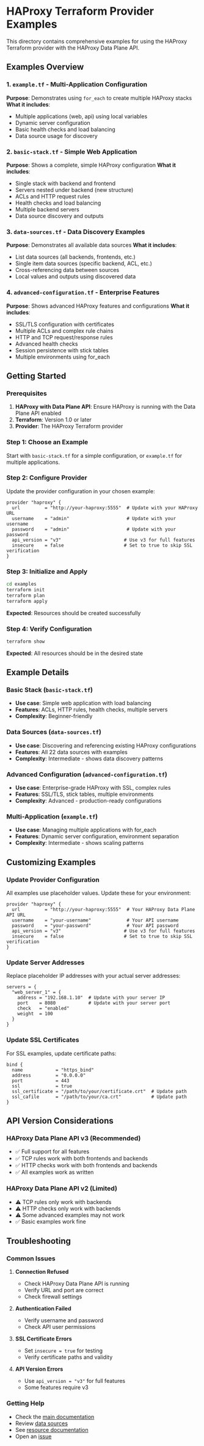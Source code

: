# HAProxy Terraform Provider Examples

This directory contains comprehensive examples for using the HAProxy Terraform provider with the HAProxy Data Plane API.

## Examples Overview

### 1. `example.tf` - Multi-Application Configuration
**Purpose**: Demonstrates using `for_each` to create multiple HAProxy stacks
**What it includes**:
- Multiple applications (web, api) using local variables
- Dynamic server configuration
- Basic health checks and load balancing
- Data source usage for discovery

### 2. `basic-stack.tf` - Simple Web Application
**Purpose**: Shows a complete, simple HAProxy configuration
**What it includes**:
- Single stack with backend and frontend
- Servers nested under backend (new structure)
- ACLs and HTTP request rules
- Health checks and load balancing
- Multiple backend servers
- Data source discovery and outputs

### 3. `data-sources.tf` - Data Discovery Examples
**Purpose**: Demonstrates all available data sources
**What it includes**:
- List data sources (all backends, frontends, etc.)
- Single item data sources (specific backend, ACL, etc.)
- Cross-referencing data between sources
- Local values and outputs using discovered data

### 4. `advanced-configuration.tf` - Enterprise Features
**Purpose**: Shows advanced HAProxy features and configurations
**What it includes**:
- SSL/TLS configuration with certificates
- Multiple ACLs and complex rule chains
- HTTP and TCP request/response rules
- Advanced health checks
- Session persistence with stick tables
- Multiple environments using for_each

## Getting Started

### Prerequisites

1. **HAProxy with Data Plane API**: Ensure HAProxy is running with the Data Plane API enabled
2. **Terraform**: Version 1.0 or later
3. **Provider**: The HAProxy Terraform provider

### Step 1: Choose an Example

Start with `basic-stack.tf` for a simple configuration, or `example.tf` for multiple applications.

### Step 2: Configure Provider

Update the provider configuration in your chosen example:

```hcl
provider "haproxy" {
  url         = "http://your-haproxy:5555"  # Update with your HAProxy URL
  username    = "admin"                     # Update with your username
  password    = "admin"                     # Update with your password
  api_version = "v3"                       # Use v3 for full features
  insecure    = false                      # Set to true to skip SSL verification
}
```

### Step 3: Initialize and Apply

```bash
cd examples
terraform init
terraform plan
terraform apply
```

**Expected**: Resources should be created successfully

### Step 4: Verify Configuration

```bash
terraform show
```

**Expected**: All resources should be in the desired state

## Example Details

### Basic Stack (`basic-stack.tf`)
- **Use case**: Simple web application with load balancing
- **Features**: ACLs, HTTP rules, health checks, multiple servers
- **Complexity**: Beginner-friendly

### Data Sources (`data-sources.tf`)
- **Use case**: Discovering and referencing existing HAProxy configurations
- **Features**: All 22 data sources with examples
- **Complexity**: Intermediate - shows data discovery patterns

### Advanced Configuration (`advanced-configuration.tf`)
- **Use case**: Enterprise-grade HAProxy with SSL, complex rules
- **Features**: SSL/TLS, stick tables, multiple environments
- **Complexity**: Advanced - production-ready configurations

### Multi-Application (`example.tf`)
- **Use case**: Managing multiple applications with for_each
- **Features**: Dynamic server configuration, environment separation
- **Complexity**: Intermediate - shows scaling patterns

## Customizing Examples

### Update Provider Configuration
All examples use placeholder values. Update these for your environment:

```hcl
provider "haproxy" {
  url         = "http://your-haproxy:5555"  # Your HAProxy Data Plane API URL
  username    = "your-username"             # Your API username
  password    = "your-password"             # Your API password
  api_version = "v3"                       # Use v3 for full features
  insecure    = false                      # Set to true to skip SSL verification
}
```

### Update Server Addresses
Replace placeholder IP addresses with your actual server addresses:

```hcl
servers = {
  "web_server_1" = {
    address = "192.168.1.10"  # Update with your server IP
    port    = 8080            # Update with your server port
    check   = "enabled"
    weight  = 100
  }
}
```

### Update SSL Certificates
For SSL examples, update certificate paths:

```hcl
bind {
  name            = "https_bind"
  address         = "0.0.0.0"
  port            = 443
  ssl             = true
  ssl_certificate = "/path/to/your/certificate.crt"  # Update path
  ssl_cafile      = "/path/to/your/ca.crt"           # Update path
}
```

## API Version Considerations

### HAProxy Data Plane API v3 (Recommended)
- ✅ Full support for all features
- ✅ TCP rules work with both frontends and backends
- ✅ HTTP checks work with both frontends and backends
- ✅ All examples work as written

### HAProxy Data Plane API v2 (Limited)
- ⚠️ TCP rules only work with backends
- ⚠️ HTTP checks only work with backends
- ⚠️ Some advanced examples may not work
- ✅ Basic examples work fine

## Troubleshooting

### Common Issues

1. **Connection Refused**
   - Check HAProxy Data Plane API is running
   - Verify URL and port are correct
   - Check firewall settings

2. **Authentication Failed**
   - Verify username and password
   - Check API user permissions

3. **SSL Certificate Errors**
   - Set `insecure = true` for testing
   - Verify certificate paths and validity

4. **API Version Errors**
   - Use `api_version = "v3"` for full features
   - Some features require v3

### Getting Help

- Check the [main documentation](../docs/)
- Review [data sources](../docs/data-sources/)
- See [resource documentation](../docs/resources/)
- Open an [issue](https://github.com/cepitacio/terraform-provider-haproxy/issues)

